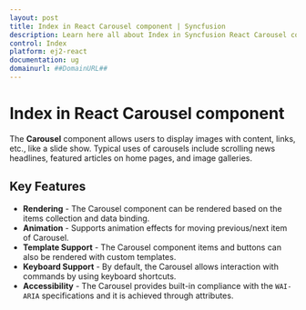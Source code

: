 ```yaml
---
layout: post
title: Index in React Carousel component | Syncfusion
description: Learn here all about Index in Syncfusion React Carousel component of Syncfusion Essential JS 2 and more.
control: Index 
platform: ej2-react
documentation: ug
domainurl: ##DomainURL##
---
```


# Index in React Carousel component

The **Carousel** component allows users to display images with content, links, etc., like a slide show. Typical uses of carousels include scrolling news headlines, featured articles on home pages, and image galleries.

## Key Features

* **Rendering** - The Carousel component can be rendered based on the items collection and data binding.
* **Animation** - Supports animation effects for moving previous/next item of Carousel.
* **Template Support** - The Carousel component items and buttons can also be rendered with custom templates.
* **Keyboard Support** - By default, the Carousel allows interaction with commands by using keyboard shortcuts.
* **Accessibility** - The Carousel provides built-in compliance with the `WAI-ARIA` specifications and it is achieved through attributes.
